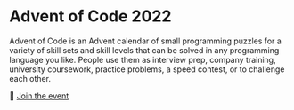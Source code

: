 # Advent of Code 2022

Advent of Code is an Advent calendar of small programming puzzles
for a variety of skill sets and skill levels that can be solved
in any programming language you like. People use them as interview
prep, company training, university coursework, practice problems,
a speed contest, or to challenge each other.

🎄 [Join the event](https://adventofcode.com/2022)